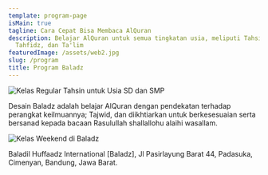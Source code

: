 ```yaml
---
template: program-page
isMain: true
tagline: Cara Cepat Bisa Membaca AlQuran
description: Belajar AlQuran untuk semua tingkatan usia, meliputi Tahsin,
  Tahfidz, dan Ta'lim
featuredImage: /assets/web2.jpg
slug: /program
title: Program Baladz
---
```

![Kelas Regular Tahsin untuk Usia SD dan SMP](/assets/kelasregularjuli2020.jpg "Kelas Regular diselenggarakan dengan durasi 90' Efektif, maksimal 5 peserta. ")

Desain Baladz adalah belajar AlQuran dengan pendekatan terhadap perangkat keilmuannya; Tajwid, dan diikhtiarkan untuk berkesesuaian serta bersanad kepada bacaan Rasulullah shallallohu alaihi wasallam.

![Kelas Weekend di Baladz](/assets/web3.jpg "Baladz International")

Baladil Huffaadz International \[Baladz], Jl Pasirlayung Barat 44, Padasuka, Cimenyan, Bandung, Jawa Barat.